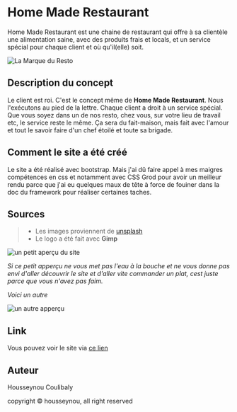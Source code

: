 # Home Made Restaurant

Home Made Restaurant est une chaine de restaurant qui offre à sa clientèle une alimentation saine, avec des produits frais et locals, et un service spécial pour chaque client et où qu'il(elle) soit. 

![La Marque du Resto](/Users/housseynou/restaurant-css-framework/images/logo.png)

## Description du concept

Le client est roi. C'est le concept même de **Home Made Restaurant**. Nous l'exécutons au pied de la lettre. Chaque client a droit à un service spécial. Que vous soyez dans un de nos resto, chez vous, sur votre lieu de travail etc, le service reste le même. Ça sera du fait-maison, mais fait avec l'amour et tout le savoir faire d'un chef étoilé et toute sa brigade. 

## Comment le site a été créé

Le site a été réalisé avec bootstrap. Mais j'ai dû faire appel à mes maigres compétences en css et notamment avec CSS Grod pour avoir un meilleur rendu parce que j'ai eu quelques maux de tête à force de fouiner dans la doc du framework pour réaliser certaines taches. 

## Sources

> * Les images proviennent de [unsplash](https://unsplash.com/)
> * Le logo a été fait avec **Gimp**

![un petit aperçu du site](/Users/housseynou/restaurant-css-framework/images/captur1.png)

*Si ce petit apperçu ne vous met pas l'eau à la bouche et ne vous donne pas envi d'aller découvrir le site et d'aller vite commander un plat, cest juste parce que vous n'avez pas faim.* 

*Voici un autre* 

![un autre apperçu](/Users/housseynou/restaurant-css-framework/images/captur2.png)



## Link

Vous pouvez voir le site via [ce lien](https://housseynou.github.io/restaurant-css-framework/)

## Auteur

Housseynou Coulibaly

copyright &copy; housseynou, all right reserved